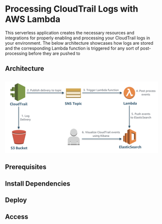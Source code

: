 # Processing CloudTrail Logs with AWS Lambda

This serverless application creates the necessary resources and integrations for properly enabling and processing your CloudTrail logs in your environment. The below architecture showcases how logs are stored and the corresponding Lambda function is triggered for any sort of post-processing before they are pushed to 

## Architecture

## ![Log-Architecture](images/aws-ct-processing-arch.png)

## Prerequisites

## Install Dependencies

## Deploy

## Access